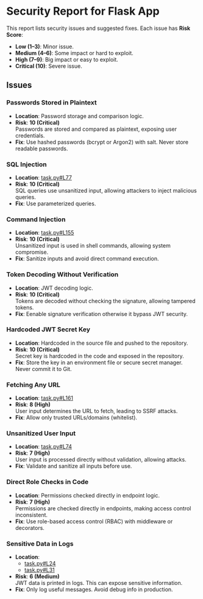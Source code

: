 # Security Report for Flask App

This report lists security issues and suggested fixes. Each issue has **Risk Score**:

- **Low (1–3)**: Minor issue.  
- **Medium (4–6)**: Some impact or hard to exploit.  
- **High (7–9)**: Big impact or easy to exploit.  
- **Critical (10)**: Severe issue.  

## Issues 

### Passwords Stored in Plaintext
- **Location**: Password storage and comparison logic.
- **Risk**: **10 (Critical)**  
  Passwords are stored and compared as plaintext, exposing user credentials.
- **Fix**: Use hashed passwords (bcrypt or Argon2) with salt. Never store readable passwords.


### SQL Injection
- **Location**: [task.py#L77](https://github.com/Galileo0/Soar_Test/blob/main/task.py#L77)
- **Risk**: **10 (Critical)**  
  SQL queries use unsanitized input, allowing attackers to inject malicious queries.
- **Fix**: Use parameterized queries.

### Command Injection
- **Location**: [task.py#L155](https://github.com/Galileo0/Soar_Test/blob/main/task.py#L155)
- **Risk**: **10 (Critical)**  
  Unsanitized input is used in shell commands, allowing system compromise.
- **Fix**: Sanitize inputs and avoid direct command execution.

### Token Decoding Without Verification
- **Location**: JWT decoding logic.
- **Risk**: **10 (Critical)**  
  Tokens are decoded without checking the signature, allowing tampered tokens.
- **Fix**: Eenable signature verification otherwise it bypass JWT security.

### Hardcoded JWT Secret Key
- **Location**: Hardcoded in the source file and pushed to the repository.
- **Risk**: **10 (Critical)**  
  Secret key is hardcoded in the code and exposed in the repository.
- **Fix**: Store the key in an environment file or secure secret manager. Never commit it to Git.

### Fetching Any URL
- **Location**: [task.py#L161](https://github.com/Galileo0/Soar_Test/blob/main/task.py#L161)
- **Risk**: **8 (High)**  
  User input determines the URL to fetch, leading to SSRF attacks.
- **Fix**: Allow only trusted URLs/domains (whitelist).

### Unsanitized User Input
- **Location**: [task.py#L74](https://github.com/Galileo0/Soar_Test/blob/main/task.py#L74)
- **Risk**: **7 (High)**  
  User input is processed directly without validation, allowing attacks.
- **Fix**: Validate and sanitize all inputs before use.

### Direct Role Checks in Code
- **Location**: Permissions checked directly in endpoint logic.
- **Risk**: **7 (High)**  
  Permissions are checked directly in endpoints, making access control inconsistent.
- **Fix**: Use role-based access control (RBAC) with middleware or decorators.

### Sensitive Data in Logs
- **Location**:  
  - [task.py#L24](https://github.com/Galileo0/Soar_Test/blob/main/task.py#L24)  
  - [task.py#L31](https://github.com/Galileo0/Soar_Test/blob/main/task.py#L31)  
- **Risk**: **6 (Medium)**  
  JWT data is printed in logs. This can expose sensitive information.
- **Fix**: Only log useful messages. Avoid debug info in production.

